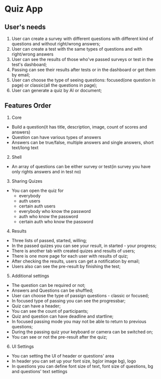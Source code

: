 # Quiz App 
## User's needs
1) User can create a survey with different questions with different kind of questions and without right/wrong answers;
2) User can create a test with the same types of questions and with right/wrong answers
3) User can see the results of those who've passed surveys or test in the test's dashboard;
4) Passing can see their results after tests or in the dashboard or get them by email;
5) User can choose the type of seeing questions: focused(one question in page) or classic(all the questions in page);
6) User can generate a quiz by AI or document;

## Features Order
1) Core
- Build a question(it has title, description, image, count of scores and answers)
- Question can have various types of answers
- Answers can be true/false, multiple answers and single answers, short text/long text
2) Shell
- An array of questions can be either survey or test(in survey you have only rights answers and in test no)
3) Sharing Quizes
- You can open the quiz for
  - everybody
  - auth users
  - certain auth users
  - everybody who know the password
  - auth who know the password
  - certain auth who know the password
4) Results
- Three lists of passed, started, willing;
- In the passed quizes you can see your result, in started - your progress;
- There is another tab with created quizes and results of users;
- There is one more page for each user with results of quiz;
- After checking the results, users can get a notification by email;
- Users also can see the pre-result by finishing the test;
5) Additional settings
- The question can be required or not;
- Answers and Questions can be shuffled;
- User can choose the type of passign questions - classic or focused;
- In focused type of passing you can see the progressbar;
- Quiz can have a header;
- You can see the count of participants;
- Quiz and question can have deadline and startline;
- In focused passing mode you may not be able to return to previous questions;
- During the passing quiz your keyboard or camera can be switched on;
- You can see or not the pre-result after the quiz;
6) UI Settings
- You can setting the UI of header or questions' area
- In header you can set up your font size, bg(or image bg), logo
- In questions you can define font size of text, font size of questions, bg and questions' text settings